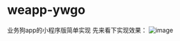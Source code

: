 # weapp-ywgo
业务狗app的小程序版简单实现
先来看下实现效果：
![image](https://github.com/caiya/weapp-ywgo/blob/master/screenshot/2.gif)


